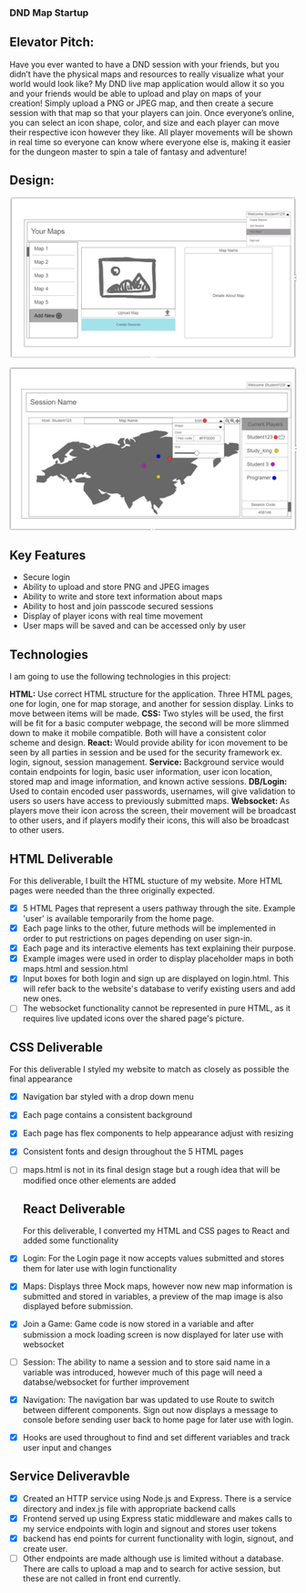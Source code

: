 ### **DND Map Startup**

## Elevator Pitch:
  Have you ever wanted to have a DND session with your friends, but you didn’t have the physical maps and resources to really visualize what your world would look like? My DND live map application would allow it so you and your friends would be able to upload and play on maps of your creation! Simply upload a PNG or JPEG map, and then create a secure session with that map so that your players can join. Once everyone’s online, you can select an icon shape, color, and size and each player can move their respective icon however they like. All player movements will be shown in real time so everyone can know where everyone else is, making it easier for the dungeon master to spin a tale of fantasy and adventure! 

## Design:

![Display of the "Your Maps" Page](https://github.com/Teddy-Dragon/startup/blob/main/Screenshot%202024-09-13%20221131.png?raw=true)

![A demonstration of a session](https://github.com/Teddy-Dragon/startup/blob/main/Screenshot%202024-09-13%20221207.png?raw=true)

## Key Features
- Secure login
- Ability to upload and store PNG and JPEG images
- Ability to write and store text information about maps
- Ability to host and join passcode secured sessions
- Display of player icons with real time movement
- User maps will be saved and can be accessed only by user

## Technologies
  I am going to use the following technologies in this project:

  **HTML:** Use correct HTML structure for the application. Three HTML pages, one for login, one for map storage, and another for session display. Links to move between items will be made.
  **CSS:** Two styles will be used, the first will be fit for a basic computer webpage, the second will be more slimmed down to make it mobile compatible. Both will have a consistent color scheme and design. 
  **React:** Would provide ability for icon movement to be seen by all parties in session and be used for the security framework ex. login, signout, session management.
  **Service:** Background service would contain endpoints for login, basic user information, user icon location, stored map and image information, and known active sessions. 
  **DB/Login:** Used to contain encoded user passwords, usernames, will give validation to users so users have access to previously submitted maps.
  **Websocket:** As players move their icon across the screen, their movement will be broadcast to other users, and if players modify their icons, this will also be broadcast to other users. 

## HTML Deliverable
For this deliverable, I built the HTML stucture of my website. More HTML pages were needed than the three originally expected.

- [x] 5 HTML Pages that represent a users pathway through the site. Example 'user' is available temporarily from the home page.
- [x] Each page links to the other, future methods will be implemented in order to put restrictions on pages depending on user sign-in.
- [x] Each page and its interactive elements has text explaining their purpose.
- [x] Example images were used in order to display placeholder maps in both maps.html and session.html
- [x] Input boxes for both login and sign up are displayed on login.html. This will refer back to the website's database to verify existing users and add new ones.
- [ ]  The websocket functionality cannot be represented in pure HTML, as it requires live updated icons over the shared page's picture.

## CSS Deliverable
For this deliverable I styled my website to match as closely as possible the final appearance

- [x] Navigation bar styled with a drop down menu
- [x] Each page contains a consistent background
- [x] Each page has flex components to help appearance adjust with resizing
- [x] Consistent fonts and design throughout the 5 HTML pages
- [ ] maps.html is not in its final design stage but a rough idea that will be modified once other elements are added

  ## React Deliverable
  For this deliverable, I converted my HTML and CSS pages to React and added some functionality
- [x] Login: For the Login page it now accepts values submitted and stores them for later use with login functionality
- [x] Maps: Displays three Mock maps, however now new map information is submitted and stored in variables, a preview of the map image is also displayed before submission.
- [x] Join a Game: Game code is now stored in a variable and after submission a mock loading screen is now displayed for later use with websocket
- [ ] Session: The ability to name a session and to store said name in a variable was introduced, however much of this page will need a databse/websocket for further improvement
- [x] Navigation: The navigation bar was updated to use Route to switch between different components. Sign out now displays a message to console before sending user back to home page for later use with login.
- [x] Hooks are used throughout to find and set different variables and track user input and changes

## Service Deliveravble
- [x] Created an HTTP service using Node.js and Express. There is a service directory and index.js file with appropriate backend calls
- [x] Frontend served up using Express static middleware and makes calls to my service endpoints with login and signout and stores user tokens
- [x] backend has end points for current functionality with login, signout, and create user.
- [ ] Other endpoints are made although use is limited without a database. There are calls to upload a map and to search for active session, but these are not called in front end currently.  

